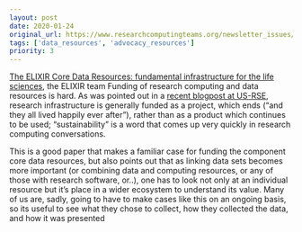 ```yaml
---
layout: post
date: 2020-01-24
original_url: https://www.researchcomputingteams.org/newsletter_issues/0003
tags: ['data_resources', 'advocacy_resources']
priority: 3
---
```


<!-- markdownlint-disable MD033 -->
<!-- markdownlint-disable MD041 -->
<!-- markdownlint-disable MD049 -->

[The ELIXIR Core Data Resources: fundamental infrastructure for the life sciences](https://www.biorxiv.org/content/10.1101/598318v3), the ELIXIR team
Funding of research computing and data resources is hard.  As was pointed out in a [recent blogpost at US-RSE](https://us-rse.org/blog/2020/vsoch/disney-fairytale-bias/), research infrastructure is generally funded as a project, which ends (“and they all lived happily ever after”), rather than as a product which continues to be used; “sustainability” is a word that comes up very quickly in research computing conversations.

This is a good paper that makes a familiar case for funding the component core data resources, but also points out that as linking data sets becomes more important (or combining data and computing resources, or any of those with research software, or..), one has to look not only at an individual resource but it’s place in a wider ecosystem to understand its value.  Many of us are, sadly, going to have to make cases like this on an ongoing basis, so its useful to see what they chose to collect, how they collected the data, and how it was presented

